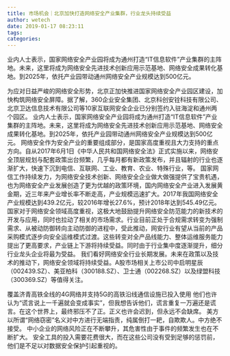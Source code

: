 ```yaml
---
title: 市场机会｜北京加快打造网络安全产业集群，行业龙头持续受益
author: wetech
date: 2019-01-17 08:23:11
tags: 
categories: 
---
```

业内人士表示，国家网络安全产业园将成为通州打造“IT信息软件”产业集群的主阵地。未来，这里将成为网络安全先进技术创新应用示范基地、网络安全成果转化基地。到2025年，依托产业园带动通州网络安全产业规模达到500亿元。
<!-- more -->
为应对日益严峻的网络安全形势，北京正加快推进国家网络安全产业园区建设，加快构筑网络安全屏障。据了解，360企业安全集团、北京科创安铨科技有限公司、北京卫达信息技术有限公司等10家互联网安全企业已分别签约入驻海淀和通州两个园区。
业内人士表示，国家网络安全产业园将成为通州打造“IT信息软件”产业集群的主阵地。未来，这里将成为网络安全先进技术创新应用示范基地、网络安全成果转化基地。到2025年，依托产业园带动通州网络安全产业规模达到500亿元。
网络安全作为安全产业的重要组成部分，是国家高度重视且大力支持的重点方向。自从2017年6月1日《中华人民共和国网络安全法》正式实施以来，网络安全顶层规划与配套政策出台频繁，几乎每月都有新政策发布，并且辐射的行业也逐渐扩大，快速下沉到电信、互联网、工业、教育、农业、特殊行业，等。
国家网信工作持续发力，为网络安全技术创新、网络安全企业做大做强提供了宝贵机遇，也为网络安全产业发展创造了更为优越的政策环境，国内网络安全产业进入发展黄金期，近三年来产业增长率不断走高，产业规模迅速扩大。2017年我国网络安全产业规模达到439.2亿元，较2016年增长27.6%，预计2018年达到545.49亿元。
国家对于网络安全领域高度重视，这极大地鼓励提升网络安全防范能力的新技术的开发与应用，同时也拉动了相关的市场需求。行业目前正处于合规需求转变为强制需求、从被动防御转向主动防御的进程中，受此推动，网安行业有望从当前的产品采购模式逐步向安全运维模式过渡。这些转变对全产品线能力、整体运维服务能力提出了更高要求，产业链上下游将持续受益。同时由于行业集中度逐渐提升，细分行业龙头企业将最为受益。
我们看好网络安全行业长期发展。未来在政策以及技术的推动下，网络安全领域将持续受益。A股市场相关上市公司中启明星辰（002439.SZ）、美亚柏科（300188.SZ）、卫士通（002268.SZ）以及绿盟科技（300369.SZ）等值得关注。
 
 
覆盖济青高铁全线的4G网络并支持5G的高铁沿线通信设施已投入使用
他们也许认为“谎言说上一千遍就会变成事实”，但我想告诉他们，谎言重复一万遍还是谎言。在这个世界上，最终邪压不了正。正义也许会迟到，但永远不会缺席。
美方以所谓“网络窃密”名义对中方进行无端指责，纯属倒打一耙，自欺欺人。中方绝不接受。
中小企业的网络风险正在不断攀升，其危害性由于事件的频繁发生也在不断扩大。
安全工具的投入需要花费很大，而在这些公司没有受到足够的惩罚前，他们是不足以对数据安全保护引起重视的。
